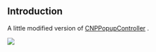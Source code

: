 ## Introduction

A little modified version of [CNPPopupController](https://github.com/carsonperrotti/CNPPopupController) . 

![](https://raw.githubusercontent.com/summerblue/CNPPopupController-Card/master/CNPPopupControllerExample/demo.gif)
